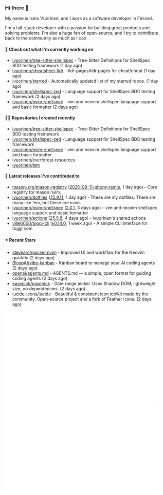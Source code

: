 
### Hi there 👋

My name is Ismo Vuorinen, and I work as a software developer in Finland.

I'm a full-stack developer with a passion for building great products and solving problems.
I'm also a huge fan of open-source, and I try to contribute back to the community as much as I can.

#### 👷 Check out what I'm currently working on

- [ivuorinen/tree-sitter-shellspec](https://github.com/ivuorinen/tree-sitter-shellspec) - Tree-Sitter Definitions for ShellSpec BDD testing framework (1 day ago)
- [ivuorinen/cheatsheet-tldr](https://github.com/ivuorinen/cheatsheet-tldr) - tldr-pages/tldr pages for cheat/cheat (1 day ago)
- [ivuorinen/starred](https://github.com/ivuorinen/starred) - Automatically updated list of my starred repos. (1 day ago)
- [ivuorinen/shellspec-zed](https://github.com/ivuorinen/shellspec-zed) - Language support for ShellSpec BDD testing framework (2 days ago)
- [ivuorinen/nvim-shellspec](https://github.com/ivuorinen/nvim-shellspec) - vim and neovim shellspec language support and basic formatter (2 days ago)

#### 👨‍💻 Repositories I created recently

- [ivuorinen/tree-sitter-shellspec](https://github.com/ivuorinen/tree-sitter-shellspec) - Tree-Sitter Definitions for ShellSpec BDD testing framework
- [ivuorinen/shellspec-zed](https://github.com/ivuorinen/shellspec-zed) - Language support for ShellSpec BDD testing framework
- [ivuorinen/nvim-shellspec](https://github.com/ivuorinen/nvim-shellspec) - vim and neovim shellspec language support and basic formatter
- [ivuorinen/everforest-resources](https://github.com/ivuorinen/everforest-resources)
- [ivuorinen/tsm](https://github.com/ivuorinen/tsm)

#### 🚀 Latest releases I've contributed to

- [mason-org/mason-registry](https://github.com/mason-org/mason-registry) ([2025-09-11-phony-ramie](https://github.com/mason-org/mason-registry/releases/tag/2025-09-11-phony-ramie), 1 day ago) - Core registry for mason.nvim.
- [ivuorinen/dotfiles](https://github.com/ivuorinen/dotfiles) ([25.9.11](https://github.com/ivuorinen/dotfiles/releases/tag/25.9.11), 1 day ago) - These are my dotfiles. There are many like &#39;em, but these are mine.
- [ivuorinen/nvim-shellspec](https://github.com/ivuorinen/nvim-shellspec) ([2.0.1](https://github.com/ivuorinen/nvim-shellspec/releases/tag/2.0.1), 3 days ago) - vim and neovim shellspec language support and basic formatter
- [ivuorinen/actions](https://github.com/ivuorinen/actions) ([25.9.8](https://github.com/ivuorinen/actions/releases/tag/25.9.8), 4 days ago) - ivuorinen&#39;s shared actions
- [ville6000/toggl-cli](https://github.com/ville6000/toggl-cli) ([v0.14.0](https://github.com/ville6000/toggl-cli/releases/tag/v0.14.0), 1 week ago) - A simple CLI interface for toggl.com

#### ⭐ Recent Stars

- [stevearc/quicker.nvim](https://github.com/stevearc/quicker.nvim) - Improved UI and workflow for the Neovim quickfix (2 days ago)
- [BloopAI/vibe-kanban](https://github.com/BloopAI/vibe-kanban) - Kanban board to manage your AI coding agents (2 days ago)
- [openai/agents.md](https://github.com/openai/agents.md) - AGENTS.md — a simple, open format for guiding coding agents (2 days ago)
- [easepick/easepick](https://github.com/easepick/easepick) - Date range picker. Uses Shadow DOM, lightweight size, no dependencies. (2 days ago)
- [lucide-icons/lucide](https://github.com/lucide-icons/lucide) - Beautiful &amp; consistent icon toolkit made by the community. Open-source project and a fork of Feather Icons. (2 days ago)



<picture>
  <source srcset="https://raw.githubusercontent.com/ivuorinen/github-stats/master/generated/overview.svg#gh-dark-mode-only" media="(prefers-color-scheme: dark)" />
  <img src="https://raw.githubusercontent.com/ivuorinen/github-stats/master/generated/overview.svg#gh-light-mode-only" alt="Overview of my activity" />
</picture>
<picture>
  <source srcset="https://raw.githubusercontent.com/ivuorinen/github-stats/master/generated/languages.svg#gh-dark-mode-only" media="(prefers-color-scheme: dark)" />
  <img src="https://raw.githubusercontent.com/ivuorinen/github-stats/master/generated/languages.svg#gh-light-mode-only" alt="Languages I have been using" />
</picture>


